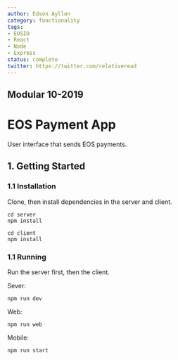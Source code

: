 ```yaml
---
author: Edson Ayllon
category: functionality
tags:
- EOSIO
- React
- Node
- Express
status: complete
twitter: https://twitter.com/relativeread
---
```


## Modular 10-2019

# EOS Payment App

User interface that sends EOS payments.


## 1. Getting Started


### 1.1 Installation

Clone, then install dependencies in the server and client.

```
cd server
npm install
```

```
cd client
npm install
```

### 1.1 Running

Run the server first, then the client.

Sever:

```
npm run dev
```

Web:

```
npm run web
```

Mobile:

```
npm run start
```
